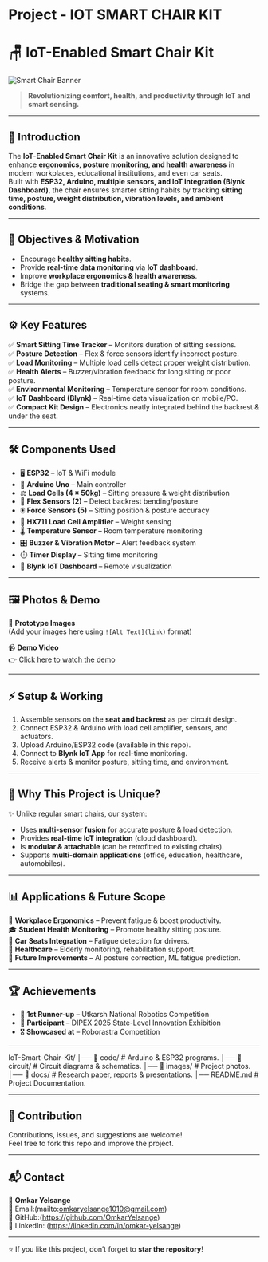 # Project - IOT SMART CHAIR KIT
# 🪑 IoT-Enabled Smart Chair Kit  

![Smart Chair Banner](https://via.placeholder.com/1200x400.png?text=IoT+Enabled+Smart+Chair+Kit)  

> **Revolutionizing comfort, health, and productivity through IoT and smart sensing.**  

---

## 📖 Introduction  
The **IoT-Enabled Smart Chair Kit** is an innovative solution designed to enhance **ergonomics, posture monitoring, and health awareness** in modern workplaces, educational institutions, and even car seats.  
Built with **ESP32, Arduino, multiple sensors, and IoT integration (Blynk Dashboard)**, the chair ensures smarter sitting habits by tracking **sitting time, posture, weight distribution, vibration levels, and ambient conditions**.  

---

## 🎯 Objectives & Motivation  
- Encourage **healthy sitting habits**.  
- Provide **real-time data monitoring** via **IoT dashboard**.  
- Improve **workplace ergonomics & health awareness**.  
- Bridge the gap between **traditional seating & smart monitoring** systems.  

---

## ⚙️ Key Features  

✅ **Smart Sitting Time Tracker** – Monitors duration of sitting sessions.  
✅ **Posture Detection** – Flex & force sensors identify incorrect posture.  
✅ **Load Monitoring** – Multiple load cells detect proper weight distribution.  
✅ **Health Alerts** – Buzzer/vibration feedback for long sitting or poor posture.  
✅ **Environmental Monitoring** – Temperature sensor for room conditions.  
✅ **IoT Dashboard (Blynk)** – Real-time data visualization on mobile/PC.  
✅ **Compact Kit Design** – Electronics neatly integrated behind the backrest & under the seat.  

---

## 🛠️ Components Used  

- 🖥️ **ESP32** – IoT & WiFi module  
- 🔌 **Arduino Uno** – Main controller  
- ⚖️ **Load Cells (4 × 50kg)** – Sitting pressure & weight distribution  
- 📏 **Flex Sensors (2)** – Detect backrest bending/posture  
- 🖲️ **Force Sensors (5)** – Sitting position & posture accuracy  
- 📡 **HX711 Load Cell Amplifier** – Weight sensing  
- 🌡️ **Temperature Sensor** – Room temperature monitoring  
- 🎛️ **Buzzer & Vibration Motor** – Alert feedback system  
- ⏱️ **Timer Display** – Sitting time monitoring  
- 📱 **Blynk IoT Dashboard** – Remote visualization  

---

## 🖼️ Photos & Demo  

📸 **Prototype Images**  
(Add your images here using `![Alt Text](link)` format)  

📹 **Demo Video**  
👉 [Click here to watch the demo](https://your-video-link.com)  

---

## ⚡ Setup & Working  

1. Assemble sensors on the **seat and backrest** as per circuit design.  
2. Connect ESP32 & Arduino with load cell amplifier, sensors, and actuators.  
3. Upload Arduino/ESP32 code (available in this repo).  
4. Connect to **Blynk IoT App** for real-time monitoring.  
5. Receive alerts & monitor posture, sitting time, and environment.  

---

## 🚀 Why This Project is Unique?  

✨ Unlike regular smart chairs, our system:  
- Uses **multi-sensor fusion** for accurate posture & load detection.  
- Provides **real-time IoT integration** (cloud dashboard).  
- Is **modular & attachable** (can be retrofitted to existing chairs).  
- Supports **multi-domain applications** (office, education, healthcare, automobiles).  

---

## 📊 Applications & Future Scope  

🏢 **Workplace Ergonomics** – Prevent fatigue & boost productivity.  
🎓 **Student Health Monitoring** – Promote healthy sitting posture.  
🚗 **Car Seats Integration** – Fatigue detection for drivers.  
🏥 **Healthcare** – Elderly monitoring, rehabilitation support.  
🔮 **Future Improvements** – AI posture correction, ML fatigue prediction.  

---

## 🏆 Achievements  

- 🥈 **1st Runner-up** – Utkarsh National Robotics Competition  
- 🏅 **Participant** – DIPEX 2025 State-Level Innovation Exhibition  
- 🎖️ **Showcased at** – Roborastra Competition  

---

IoT-Smart-Chair-Kit/
│── 📁 code/ # Arduino & ESP32 programs.
│── 📁 circuit/ # Circuit diagrams & schematics.
│── 📁 images/ # Project photos.
│── 📁 docs/ # Research paper, reports & presentations.
│── README.md # Project Documentation.


---

## 🙌 Contribution  

Contributions, issues, and suggestions are welcome!  
Feel free to fork this repo and improve the project.  

---

## 📬 Contact  

👤 **Omkar Yelsange**  
📧 Email:(mailto:omkaryelsange1010@gmail.com)  
🔗 GitHub:(https://github.com/OmkarYelsange)  
💼 LinkedIn: (https://linkedin.com/in/omkar-yelsange)  

---

⭐ If you like this project, don’t forget to **star the repository**!  
 

